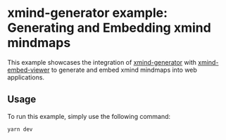 # xmind-generator example: Generating and Embedding xmind mindmaps

This example showcases the integration of [xmind-generator](https://github.com/xmindltd/xmind-generator) with [xmind-embed-viewer](https://github.com/xmindltd/xmind-embed-viewer) to generate and embed xmind mindmaps into web applications.

## Usage
To run this example, simply use the following command:

```sh
yarn dev
```
